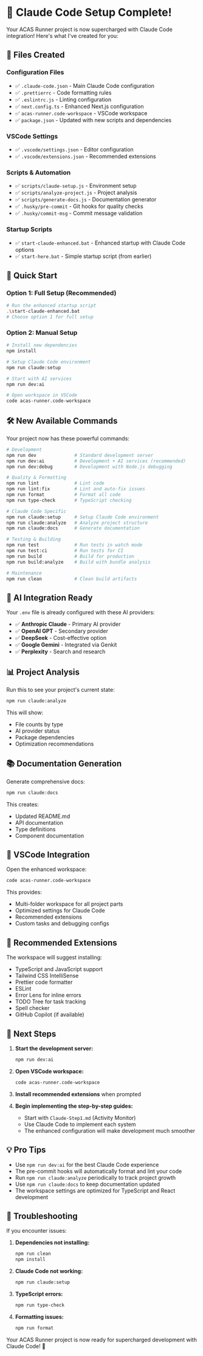 # 🚀 Claude Code Setup Complete!

Your ACAS Runner project is now supercharged with Claude Code integration! Here's what I've created for you:

## 📁 Files Created

### Configuration Files
- ✅ `.claude-code.json` - Main Claude Code configuration
- ✅ `.prettierrc` - Code formatting rules
- ✅ `.eslintrc.js` - Linting configuration
- ✅ `next.config.ts` - Enhanced Next.js configuration
- ✅ `acas-runner.code-workspace` - VSCode workspace
- ✅ `package.json` - Updated with new scripts and dependencies

### VSCode Settings
- ✅ `.vscode/settings.json` - Editor configuration
- ✅ `.vscode/extensions.json` - Recommended extensions

### Scripts & Automation
- ✅ `scripts/claude-setup.js` - Environment setup
- ✅ `scripts/analyze-project.js` - Project analysis
- ✅ `scripts/generate-docs.js` - Documentation generator
- ✅ `.husky/pre-commit` - Git hooks for quality checks
- ✅ `.husky/commit-msg` - Commit message validation

### Startup Scripts
- ✅ `start-claude-enhanced.bat` - Enhanced startup with Claude Code options
- ✅ `start-here.bat` - Simple startup script (from earlier)

## 🎯 Quick Start

### Option 1: Full Setup (Recommended)
```bash
# Run the enhanced startup script
.\start-claude-enhanced.bat
# Choose option 1 for full setup
```

### Option 2: Manual Setup
```bash
# Install new dependencies
npm install

# Setup Claude Code environment
npm run claude:setup

# Start with AI services
npm run dev:ai

# Open workspace in VSCode
code acas-runner.code-workspace
```

## 🛠️ New Available Commands

Your project now has these powerful commands:

```bash
# Development
npm run dev              # Standard development server
npm run dev:ai           # Development + AI services (recommended)
npm run dev:debug        # Development with Node.js debugging

# Quality & Formatting
npm run lint             # Lint code
npm run lint:fix         # Lint and auto-fix issues
npm run format           # Format all code
npm run type-check       # TypeScript checking

# Claude Code Specific
npm run claude:setup     # Setup Claude Code environment
npm run claude:analyze   # Analyze project structure
npm run claude:docs      # Generate documentation

# Testing & Building
npm run test             # Run tests in watch mode
npm run test:ci          # Run tests for CI
npm run build            # Build for production
npm run build:analyze    # Build with bundle analysis

# Maintenance
npm run clean            # Clean build artifacts
```

## 🤖 AI Integration Ready

Your `.env` file is already configured with these AI providers:

- ✅ **Anthropic Claude** - Primary AI provider
- ✅ **OpenAI GPT** - Secondary provider  
- ✅ **DeepSeek** - Cost-effective option
- ✅ **Google Gemini** - Integrated via Genkit
- ✅ **Perplexity** - Search and research

## 📊 Project Analysis

Run this to see your project's current state:
```bash
npm run claude:analyze
```

This will show:
- File counts by type
- AI provider status
- Package dependencies
- Optimization recommendations

## 📚 Documentation Generation

Generate comprehensive docs:
```bash
npm run claude:docs
```

This creates:
- Updated README.md
- API documentation
- Type definitions
- Component documentation

## 🎨 VSCode Integration

Open the enhanced workspace:
```bash
code acas-runner.code-workspace
```

This provides:
- Multi-folder workspace for all project parts
- Optimized settings for Claude Code
- Recommended extensions
- Custom tasks and debugging configs

## 🔧 Recommended Extensions

The workspace will suggest installing:
- TypeScript and JavaScript support
- Tailwind CSS IntelliSense
- Prettier code formatter
- ESLint
- Error Lens for inline errors
- TODO Tree for task tracking
- Spell checker
- GitHub Copilot (if available)

## 🚀 Next Steps

1. **Start the development server:**
   ```bash
   npm run dev:ai
   ```

2. **Open VSCode workspace:**
   ```bash
   code acas-runner.code-workspace
   ```

3. **Install recommended extensions** when prompted

4. **Begin implementing the step-by-step guides:**
   - Start with `Claude-Step1.md` (Activity Monitor)
   - Use Claude Code to implement each system
   - The enhanced configuration will make development much smoother

## 💡 Pro Tips

- Use `npm run dev:ai` for the best Claude Code experience
- The pre-commit hooks will automatically format and lint your code
- Run `npm run claude:analyze` periodically to track project growth
- Use `npm run claude:docs` to keep documentation updated
- The workspace settings are optimized for TypeScript and React development

## 🐛 Troubleshooting

If you encounter issues:

1. **Dependencies not installing:**
   ```bash
   npm run clean
   npm install
   ```

2. **Claude Code not working:**
   ```bash
   npm run claude:setup
   ```

3. **TypeScript errors:**
   ```bash
   npm run type-check
   ```

4. **Formatting issues:**
   ```bash
   npm run format
   ```

Your ACAS Runner project is now ready for supercharged development with Claude Code! 🎉
